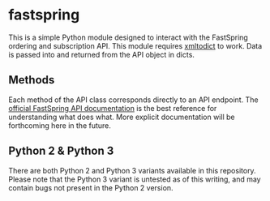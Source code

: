# fastspring

This is a simple Python module designed to interact with the FastSpring ordering and subscription API. This module requires [xmltodict](https://github.com/martinblech/xmltodict/) to work. Data is passed into and returned from the API object in dicts.

## Methods

Each method of the API class corresponds directly to an API endpoint. The [official FastSpring API documentation](https://github.com/fastspring/fastspring-api/) is the best reference for understanding what does what. More explicit documentation will be forthcoming here in the future.

## Python 2 & Python 3

There are both Python 2 and Python 3 variants available in this repository. Please note that the Python 3 variant is untested as of this writing, and may contain bugs not present in the Python 2 version.
